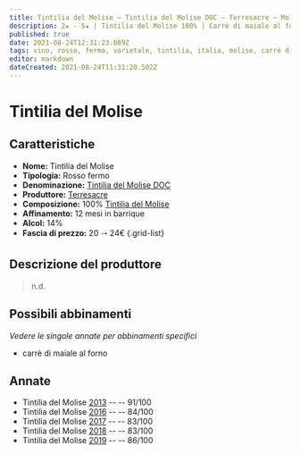 ```yaml
---
title: Tintilia del Molise – Tintilia del Molise DOC – Terresacre – Molise (IT) – 20 🠒 24€
description: 2★ - 5★ | Tintilia del Molise 100% | Carrè di maiale al forno – Hamburger di chianina con cipolle caramellate
published: true
date: 2021-08-24T12:31:23.089Z
tags: vino, rosso, fermo, varietale, tintilia, italia, molise, carrè di maiale al forno, hamburger di chianina con cipolle caramellate, 20 🠒 24€, 5 stelle
editor: markdown
dateCreated: 2021-08-24T11:31:20.502Z
---
```


# Tintilia del Molise

## Caratteristiche
- **Nome:** Tintilia del Molise
- **Tipologia:** Rosso fermo
- **Denominazione:** [Tintilia del Molise DOC](/denominazioni/Italia/Molise/DOC/Tintilia-del-Molise) 
- **Produttore:** [Terresacre](/produttori/Italia/Molise/Terresacre) 
- **Composizione:** 100% [Tintilia del Molise](/vitigni/Italia/bacca-nera/tintilia-del-molise)
- **Affinamento:** 12 mesi in barrique
- **Alcol:** 14%
- **Fascia di prezzo:** 20 🠒 24€
{.grid-list}

## Descrizione del produttore

> n.d.

## Possibili abbinamenti
*Vedere le singole annate per abbinamenti specifici*

-  carrè di maiale al forno

## Annate
- Tintilia del Molise [2013](/vini/Italia/Molise/Terresacre/Tintilia-del-Molise/2013) -- <span class="star-5"></span> -- 91/100
- Tintilia del Molise [2016](/vini/Italia/Molise/Terresacre/Tintilia-del-Molise/2016) -- <span class="star-2"></span> -- 84/100
- Tintilia del Molise [2017](/vini/Italia/Molise/Terresacre/Tintilia-del-Molise/2017) -- <span class="star-2"></span> -- 83/100
- Tintilia del Molise [2018](/vini/Italia/Molise/Terresacre/Tintilia-del-Molise/2018) -- <span class="star-2"></span> -- 83/100
- Tintilia del Molise [2019](/vini/Italia/Molise/Terresacre/Tintilia-del-Molise/2019) -- <span class="star-3"></span> -- 86/100





